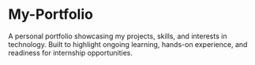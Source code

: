 # My-Portfolio
A personal portfolio showcasing my projects, skills, and interests in technology. Built to highlight ongoing learning, hands-on experience, and readiness for internship opportunities.
